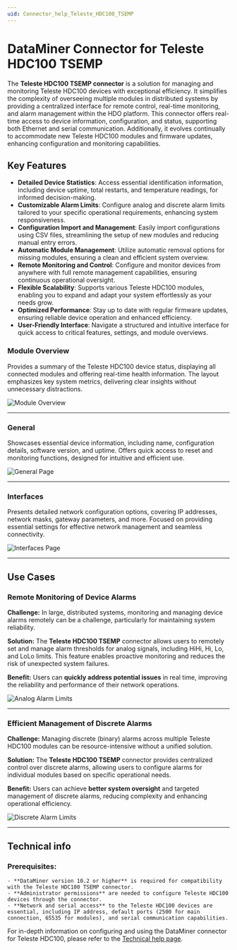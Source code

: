 ```yaml
---
uid: Connector_help_Teleste_HDC100_TSEMP
---
```


# DataMiner Connector for Teleste HDC100 TSEMP

The **Teleste HDC100 TSEMP connector** is a solution for managing and monitoring Teleste HDC100 devices with exceptional efficiency.
It simplifies the complexity of overseeing multiple modules in distributed systems by providing a centralized interface for remote control, real-time monitoring, and alarm management within the HDO platform. 
This connector offers real-time access to device information, configuration, and status, supporting both Ethernet and serial communication. Additionally, it evolves continually to accommodate new Teleste HDC100 modules and firmware updates, enhancing configuration and monitoring capabilities.

## Key Features

- **Detailed Device Statistics**: Access essential identification information, including device uptime, total restarts, and temperature readings, for informed decision-making.
- **Customizable Alarm Limits**: Configure analog and discrete alarm limits tailored to your specific operational requirements, enhancing system responsiveness.
- **Configuration Import and Management**: Easily import configurations using CSV files, streamlining the setup of new modules and reducing manual entry errors.
- **Automatic Module Management**: Utilize automatic removal options for missing modules, ensuring a clean and efficient system overview.
- **Remote Monitoring and Control**: Configure and monitor devices from anywhere with full remote management capabilities, ensuring continuous operational oversight.
- **Flexible Scalability**: Supports various Teleste HDC100 modules, enabling you to expand and adapt your system effortlessly as your needs grow.
- **Optimized Performance**: Stay up to date with regular firmware updates, ensuring reliable device operation and enhanced efficiency.
- **User-Friendly Interface**: Navigate a structured and intuitive interface for quick access to critical features, settings, and module overviews.

### Module Overview
Provides a summary of the Teleste HDC100 device status, displaying all connected modules and offering real-time health information. The layout emphasizes key system metrics, delivering clear insights without unnecessary distractions.

![Module Overview](~/connector/images/TelesteHDC100ModuleOverview.png)  

---

### General
Showcases essential device information, including name, configuration details, software version, and uptime. Offers quick access to reset and monitoring functions, designed for intuitive and efficient use.

![General Page](~/connector/images/TelesteHDC100GeneralPage.png)  

---

### Interfaces
Presents detailed network configuration options, covering IP addresses, network masks, gateway parameters, and more. Focused on providing essential settings for effective network management and seamless connectivity.

![Interfaces Page](~/connector/images/TelesteHDC100InterfacesPage.png)  

---

## Use Cases

### Remote Monitoring of Device Alarms

**Challenge:** In large, distributed systems, monitoring and managing device alarms remotely can be a challenge, particularly for maintaining system reliability.

**Solution:** The **Teleste HDC100 TSEMP** connector allows users to remotely set and manage alarm thresholds for analog signals, including HiHi, Hi, Lo, and LoLo limits. This feature enables proactive monitoring and reduces the risk of unexpected system failures.

**Benefit:** Users can **quickly address potential issues** in real time, improving the reliability and performance of their network operations.

![Analog Alarm Limits](~/connector/images/TelesteHDC100MonitoringAnalogAlarmLimits.png)  

---

### Efficient Management of Discrete Alarms
**Challenge:** Managing discrete (binary) alarms across multiple Teleste HDC100 modules can be resource-intensive without a unified solution.

**Solution:** The **Teleste HDC100 TSEMP** connector provides centralized control over discrete alarms, allowing users to configure alarms for individual modules based on specific operational needs.

**Benefit:** Users can achieve **better system oversight** and targeted management of discrete alarms, reducing complexity and enhancing operational efficiency.

![Discrete Alarm Limits](~/connector/images/TelesteHDC100MonitoringDiscreteAlarms.png)  

---

## Technical info

### Prerequisites:
	- **DataMiner version 10.2 or higher** is required for compatibility with the Teleste HDC100 TSEMP connector.
	- **Administrator permissions** are needed to configure Teleste HDC100 devices through the connector.
	- **Network and serial access** to the Teleste HDC100 devices are essential, including IP address, default ports (2500 for main connection, 65535 for modules), and serial communication capabilities.

For in-depth information on configuring and using the DataMiner connector for Teleste HDC100, please refer to the [Technical help page](xref:Connector_help_Teleste_HDC100_TSEMP_Technical).

